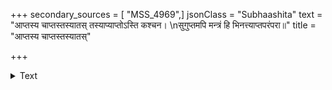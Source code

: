 +++
secondary_sources = [ "MSS_4969",]
jsonClass = "Subhaashita"
text = "आप्तस्य चाप्तस्तस्यातस् तस्याप्याप्तोऽस्ति कश्चन।  \nसुगुप्तमपि मन्त्रं हि भिनत्त्याप्तपरंपरा॥"
title = "आप्तस्य चाप्तस्तस्यातस्"

+++

<details><summary>Text</summary>

आप्तस्य चाप्तस्तस्यातस् तस्याप्याप्तोऽस्ति कश्चन।  
सुगुप्तमपि मन्त्रं हि भिनत्त्याप्तपरंपरा॥
</details>
